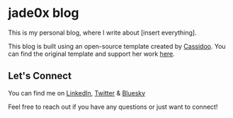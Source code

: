 # jade0x blog

This is my personal blog, where I write about [insert everything].

This blog is built using an open-source template created by [Cassidoo](https://github.com/cassidoo?tab=overview&from=2024-09-01&to=2024-09-14). You can find the original template and support her work [here](https://github.com/cassidoo/blahg).

## Let's Connect

You can find me on [LinkedIn](https://www.linkedin.com/in/jade-garafola/), [Twitter](https://x.com/_jade0x_) & [Bluesky](https://jade0x.bsky.social/)

Feel free to reach out if you have any questions or just want to connect!
